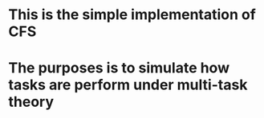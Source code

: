 # This is the simple implementation of CFS
# The purposes is to simulate how tasks are perform under multi-task theory
